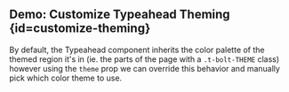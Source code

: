 ## Demo: Customize Typeahead Theming {id=customize-theming}

By default, the Typeahead component inherits the color palette of the themed region it's in (ie. the parts of the page with a `.t-bolt-THEME` class) however using the `theme` prop we can override this behavior and manually pick which color theme to use.